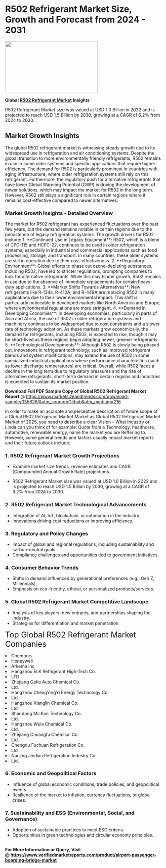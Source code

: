 <H1>R502 Refrigerant Market Size, Growth and Forecast from 2024 - 2031</H1><img class="aligncenter size-medium wp-image-584254" src="https://thirdeyenews.in/wp-content/uploads/2024/09/Global-Market-Research-300x168.jpeg" alt="" width="300" height="168" /><p><strong>Global&nbsp;<a href="https://www.marketsizeandtrends.com/download-sample/335626/&amp;utm_source=Github&utm_medium=216">R502 Refrigerant Market</a> Insights</strong></p><p>R502 Refrigerant Market size was valued at USD 1.0 Billion in 2022 and is projected to reach USD 1.5 Billion by 2030, growing at a CAGR of 6.2% from 2024 to 2030.</p><p><h2>Market Growth Insights</h2> The global R502 refrigerant market is witnessing steady growth due to its widespread use in refrigeration and air conditioning systems. Despite the global transition to more environmentally friendly refrigerants, R502 remains in use in some older systems and specific applications that require higher efficiency. The demand for R502 is particularly prominent in countries with aging infrastructure, where older refrigeration systems still rely on this refrigerant. Furthermore, the regulatory push for alternative refrigerants that have lower Global Warming Potential (GWP) is driving the development of newer solutions, which may impact the market for R502 in the long term. However, R502 still plays a significant role in certain regions where it remains cost-effective compared to newer alternatives. <h3>Market Growth Insights - Detailed Overview</h3> The market for R502 refrigerant has experienced fluctuations over the past few years, but the demand remains notable in certain regions due to the persistence of legacy refrigeration systems. The growth drivers for R502 include: 1. **Continued Use in Legacy Equipment**: R502, which is a blend of CFC-115 and HCFC-22, continues to be used in older refrigeration systems, especially in industrial and commercial applications such as food processing, storage, and transport. In many countries, these older systems are still in operation due to their cost-effectiveness. 2. **Regulatory Environment**: Global efforts to phase out ozone-depleting substances, including R502, have led to stricter regulations, prompting companies to look for alternative refrigerants. While this may hinder growth, R502 remains in use due to the absence of immediate replacements for certain heavy-duty applications. 3. **Market Shifts Towards Alternatives**: New refrigerants like R-134a, R-410A, and R-448A are replacing R502 in many applications due to their lower environmental impact. This shift is particularly noticeable in developed markets like North America and Europe, where environmental regulations are more stringent. 4. **Demand in Developing Economies**: In developing economies, particularly in parts of Asia and Africa, the use of R502 in older refrigeration systems and machinery continues to be widespread due to cost constraints and a slower rate of technology adoption. As these markets grow economically, the demand for refrigerants, including R502, is expected to rise, though it may be short-lived as these regions begin adopting newer, greener refrigerants. 5. **Technological Developments**: Although R502 is slowly being phased out, innovations in refrigerant technology, such as improved refrigerant blends and system modifications, may extend the use of R502 in some specialized industrial applications where performance characteristics (such as lower discharge temperatures) are critical. Overall, while R502 faces a decline in the long term due to regulatory pressures and the rise of alternative refrigerants, short-term demand in certain regions and industries is expected to sustain its market position. </p><p><span class=""><strong>Download Full PDF Sample Copy of Global R502 Refrigerant Market Report</strong> @ <a href="https://www.marketsizeandtrends.com/download-sample/335626/&amp;utm_source=Github&utm_medium=216" target="_blank">https://www.marketsizeandtrends.com/download-sample/335626/&amp;utm_source=Github&utm_medium=216</a></span></p><p>In order to make an accurate and perceptive description of future scope of a Global&nbsp;R502 Refrigerant Market Market as Global&nbsp;R502 Refrigerant Market Market of 2025, you need to describe a clear Vision &ndash; What Industry or Linda can you think of for example: Quote from a Technology, healthcare, automotive, renewable energy, name the market you are Reffering to. However, some general trends and factors usually impact market reports and their future outlook include:</p><h3>1.&nbsp;<strong>R502 Refrigerant Market Growth Projections</strong></h3><ul><li>Examine market size trends, revenue estimates and CAGR (Compounded Annual Growth Rate) projections.</li><li><p>R502 Refrigerant Market size was valued at USD 1.0 Billion in 2022 and is projected to reach USD 1.5 Billion by 2030, growing at a CAGR of 6.2% from 2024 to 2030.</p></li></ul><h3>2.&nbsp;<strong>R502 Refrigerant Market Technological Advancements</strong></h3><ul><li>Integration of AI, IoT, blockchain, or automation in the industry.</li><li>Innovations driving cost reductions or improving efficiency.</li></ul><h3>3.&nbsp;<strong>Regulatory and Policy Changes</strong></h3><ul><li>Impact of global and regional regulations, including sustainability and carbon-neutral goals.</li><li>Compliance challenges and opportunities tied to government initiatives.</li></ul><h3>4.&nbsp;<strong>Consumer Behavior Trends</strong></h3><ul><li>Shifts in demand influenced by generational preferences (e.g., Gen Z, Millennials).</li><li>Emphasis on eco-friendly, ethical, or personalized products/services.</li></ul><h3>5.&nbsp;<strong>Global R502 Refrigerant Market Competitive Landscape</strong></h3><ul><li>Analysis of key players, new entrants, and partnerships shaping the industry.</li><li>Strategies for differentiation and market penetration.</li></ul><p data-pm-slice="1 1 []"><span style="color: inherit; font-family: inherit; font-size: 25px;">Top Global R502 Refrigerant Market Companies</span></p><div class="" data-test-id=""><p><li>Chemours</li><li> Honeywell</li><li> Arkema Inc</li><li> Hangzhou ELK Refrigerant High-Tech Co.</li><li>LTD</li><li> Zhejiang Gafle Auto Chemical Co.</li><li> Ltd.</li><li> Hangzhou ChengYingYi Energy Technology Co.</li><li> Ltd.</li><li> Hangzhou Xianglin Chemical Co.</li><li> Ltd</li><li> Shandong Micflon Technology Co.</li><li> Ltd.</li><li> Hangzhou Wula Chemical Co.</li><li> Ltd.</li><li> Zhejiang Chuangfu Chemical Co.</li><li> Ltd.</li><li> Chengdu Fuchuan Refrigeration Co.</li><li> Ltd</li><li> Nanjing Jindian Refrigeration Industry Co.</li><li> Ltd.</li></p></div><h3>6.&nbsp;<strong>Economic and Geopolitical Factors</strong></h3><ul><li>Influence of global economic conditions, trade policies, and geopolitical events.</li><li>Resilience of the market to inflation, currency fluctuations, or global crises.</li></ul><h3>7.&nbsp;<strong>Sustainability and ESG (Environmental, Social, and Governance)</strong></h3><ul><li>Adoption of sustainable practices to meet ESG criteria.</li><li>Opportunities in green technologies and circular economy principles.</li></ul><h2><strong style="font-size: 14px;">For More Information or Query, Visit @&nbsp;</strong><a style="background-color: #ffffff; font-size: 14px;" href="https://www.marketsizeandtrends.com/report/r502-refrigerant-market/" target="_blank">https://www.verifiedmarketreports.com/product/airport-passenger-boarding-bridge-market</a></h2>
